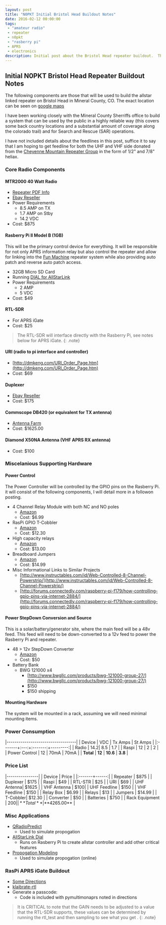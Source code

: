 ```yaml
---
layout: post
title: "N0PKT Initial Bristol Head Buildout Notes"
date: 2016-02-12 00:00:00
tags: 
 - "amateur radio"
 - repeater
 - n0pkt
 - "rasberry pi"
 - APRS
 - electronics
description: Initial post about the Bristol Head repeater buildout.  This is the basic hardware list and links to more information.
---
```


## Initial N0PKT Bristol Head Repeater Buildout Notes

The following components are those that will be used to build the allstar linked repeater on Bristol Head in Mineral County, CO.  The exact location can be seen on [google maps](https://goo.gl/dv2Wdv)

I have been working closely with the Mineral County Sherriffs office to build a system that can be used by the public in a highly reliable way (this covers some back country locations and a substantial amount of coverage along the colorado trail) and for Search and Rescue (SAR) operations.

I have not included details about the feedlines in this post, suffice it to say that I am hoping to get feedline for both the UHF and VHF side donated from the [Cheyenne Mountain Repeater Group](http://www.cmrg.org) in the form of 1/2" and 7/8" heliax.


### Core Radio Components

#### MTR2000 40 Watt Radio
* [Repeater PDF Info](http://www.repeater-builder.com/motorola/mtr2k/pdf/mtr2000-vhf-uhf-catsheet.pdf)
* [Ebay Reseller](http://www.ebay.com/itm/Motorola-MTR2000-UHF-40-Watts-403-470-Mhz-HAM-GR1225-/191157286287?hash=item2c81dcb58f:g:ZysAAOSwCQNWfxIJ)
* Power Requirements
    - 8.5 AMP on TX
    - 1.7 AMP on Stby
    - 14.2 VDC
* Cost: $875


#### Rasberry Pi II Model B (1GB)
This will be the primary control device for everything.  It will be responsible for not only APRS information relay but also control the repeater and allow for linking into the [Fun Machine](http://www.k0jsc.com) repeater system while also providing auto patch and reverse auto patch access.

* 32GB Micro SD Card
* Running [DIAL for AllStarLink](https://goo.gl/zGZ8I8)
* Power Requirements
   - 2 AMP
   - 5 VDC
* Cost: $49
 

#### RTL-SDR
* For APRS iGate
* Cost: $25
 
 >The RTL-SDR will interface directly with the Rasberry Pi, see notes below for APRS iGate.
 {: .note}


#### URI (radio to pi interface and controller)
* [http://dmkeng.com/URI_Order_Page.htm](http://dmkeng.com/URI_Order_Page.htm)
* Cost: $69


#### Duplexer
* [Ebay Reseller](http://www.ebay.com/itm/UHF-6-CAVITY-DUPLEXER-for-radio-repeater-N-connector-SQ-/221370208031?hash=item338ab14f1f:g:MZcAAOSw~bFWFabO)
* Cost: $175


#### Commscope DB420 (or equivalent for TX antenna)
* [Antenna Farm](http://www.theantennafarm.com/catalog/commscope-db420-b-4271.html)
* Cost: $1625.00


#### Diamond X50NA Antenna (VHF APRS RX antenna)
* Cost: $100



### Miscelanious Supporting Hardware


#### Power Control
The Power Controller will be controlled by the GPIO pins on the Rasberry Pi.  it will consist of the following components, I will detail more in a followon posting.

* 4 Channel Relay Module with both NC and NO poles
    - [Amazon](http://amzn.com/B00KTEN3TM)
    - Cost: $6.99
* RasPi GPIO T-Cobbler
    - [Amazon](http://amzn.com/B00Q1T7728)
    - Cost: $12.30
* High capacity relays
    - [Amazon](http://amzn.com/B017VDI0GY)
    - Cost: $13.00
* Breadboard Jumpers
    - [Amazon](http://amzn.com/B00M5WLZDW)
    - Cost: $14.99
* Misc Informational Links to Similar Projects
    - [http://www.instructables.com/id/Web-Controlled-8-Channel-Powerstrip/](http://www.instructables.com/id/Web-Controlled-8-Channel-Powerstrip/)
    - [http://forums.connectedly.com/raspberry-pi-f179/how-controlling-gpio-pins-via-internet-2884/](http://forums.connectedly.com/raspberry-pi-f179/how-controlling-gpio-pins-via-internet-2884/)
 

#### Power StepDown Conversion and Source
This is a solar/battery/generator site, where the main feed will be a 48v feed.  This feed will need to be down-converted to a 12v feed to power the Rasberry Pi and repeater.

* 48 > 12v StepDown Converter
    - [Amazon](http://amzn.com/B015VYE546)
    - Cost: $50
* Battery Bank
    - BWG 121000 x4
        + [http://www.bwgllc.com/products/bwg-121000-group-27/](http://www.bwgllc.com/products/bwg-121000-group-27/)
        + $150
        + $150 shipping


#### Mounting Hardware
The system will be mounted in a rack, assuming we will need minimal mounting items.


### Power Consumption

|-----------------------------------|
| Device | VDC | Tx Amps | St Amps |
|:-------+:---:+:-------:+---------:|
| Radio  | 14.2|       8.5      | 1.7      |
| Raspi  | 12  | 2       | 2        |
| Power Control | 12 | 70mA | 70mA  |
| **Total** | **12**  |  **10.6** | **3.8** |


### Price List

|----------------|
| Device | Price |
|:-------+------:|
| Repeater  | $875  |
| Duplexer | $175 |
| Raspi  | $49   | 
| RTL-STR | $25   |
| URI    | $69   |
| UHF Antenna| $1625 |
| VHF Antenna | $100|
| UHF Feedline | $150 |
| VHF Feedline | $150 |
| Relay Box | $6.99 |
| Relays | $13 |
| Jumpers | $14.99 |
| T-Cobbler| $12.30 |
| Converter | $50 | 
| Batteries | $750 |
| Rack Equipment | $200 |
| **Total** | **$4265.00** |


### Misc Applications
* [QRadioPredict](https://github.com/kantooon/qradiopredict)
    - Used to simulate propogation 
* [AllStarLink Dial](https://goo.gl/zGZ8I8)
    - Runs on Rasberry Pi to create allstar controller and add other critical features
* [Propogation Modeling](http://www.ve2dbe.com/)
    - Used to simulate propogation (online)


### RasPi APRS iGate Buildout
* [Some Directions](http://sq7mru.blogspot.co.nz/2013/08/aprs-igate-rx-z-tunera-dvb-t.html)
* [klaibrate-rtl](https://github.com/asdil12/kalibrate-rtl.git)
* Generate a passcode:
    - Code is included with pymultimonaprs noted in directions
 
 >It is CRITICAL to note that the GAIN needs to be adjusted to a value that the RTL-SDR supports, these values can be determined by running the rtl_test and then sampling to see what you get .
 {: .note}